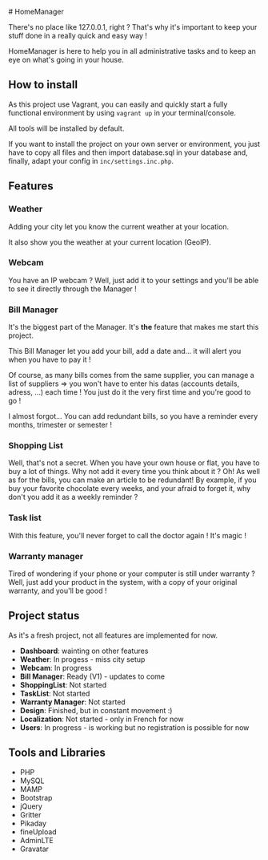 # HomeManager

There's no place like 127.0.0.1, right ? That's why it's important to keep your stuff done in a really quick and easy way !

HomeManager is here to help you in all administrative tasks and to keep an eye on what's going in your house.

## How to install
As this project use Vagrant, you can easily and quickly start a fully functional environment by using `vagrant up` in your terminal/console.

All tools will be installed by default.

If you want to install the project on your own server or environment, you just have to copy all files and then import database.sql in your database and, finally, adapt your config in `inc/settings.inc.php`.

## Features

### Weather

Adding your city let you know the current weather at your location.

It also show you the weather at your current location (GeoIP).

### Webcam

You have an IP webcam ? Well, just add it to your settings and you'll be able to see it directly through the Manager !

### Bill Manager

It's the biggest part of the Manager. It's **the** feature that makes me start this project.

This Bill Manager let you add your bill, add a date and... it will alert you when you have to pay it !

Of course, as many bills comes from the same supplier, you can manage a list of suppliers => you won't have to enter his datas (accounts details, adress, ...) each time ! You just do it the very first time and you're good to go !

I almost forgot... You can add redundant bills, so you have a reminder every months, trimester or semester !

### Shopping List

Well, that's not a secret. When you have your own house or flat, you have to buy a lot of things. Why not add it every time you think about it ? Oh! As well as for the bills, you can make an article to be redundant! By example, if you buy your favorite chocolate every weeks, and your afraid to forget it, why don't you add it as a weekly reminder ?

### Task list

With this feature, you'll never forget to call the doctor again ! It's magic !

### Warranty manager

Tired of wondering if your phone or your computer is still under warranty ? Well, just add your product in the system, with a copy of your original warranty, and you'll be good !

## Project status

As it's a fresh project, not all features are implemented for now.

* **Dashboard**: wainting on other features
* **Weather**: In progess - miss city setup
* **Webcam**: In progress
* **Bill Manager**: Ready (V1) - updates to come
* **ShoppingList**: Not started
* **TaskList**: Not started
* **Warranty Manager**: Not started
* **Design**: Finished, but in constant movement :)
* **Localization**: Not started - only in French for now
* **Users**: In progress - is working but no registration is possible for now

## Tools and Libraries

* PHP
* MySQL
* MAMP
* Bootstrap
* jQuery
* Gritter
* Pikaday
* fineUpload
* AdminLTE
* Gravatar
